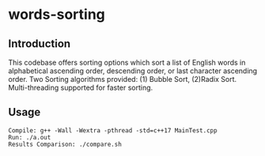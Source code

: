 # words-sorting

## Introduction

This codebase offers sorting options which sort a list of English words in alphabetical ascending order, descending order, or last character ascending order.
Two Sorting algorithms provided: (1) Bubble Sort, (2)Radix Sort.
Multi-threading supported for faster sorting. 

## Usage
```
Compile: g++ -Wall -Wextra -pthread -std=c++17 MainTest.cpp
Run: ./a.out
Results Comparison: ./compare.sh

